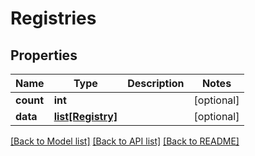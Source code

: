 # Registries

## Properties
Name | Type | Description | Notes
------------ | ------------- | ------------- | -------------
**count** | **int** |  | [optional] 
**data** | [**list[Registry]**](Registry.md) |  | [optional] 

[[Back to Model list]](../README.md#documentation-for-models) [[Back to API list]](../README.md#documentation-for-api-endpoints) [[Back to README]](../README.md)

